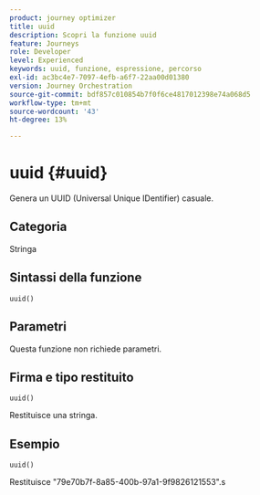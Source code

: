 ```yaml
---
product: journey optimizer
title: uuid
description: Scopri la funzione uuid
feature: Journeys
role: Developer
level: Experienced
keywords: uuid, funzione, espressione, percorso
exl-id: ac3bc4e7-7097-4efb-a6f7-22aa00d01380
version: Journey Orchestration
source-git-commit: bdf857c010854b7f0f6ce4817012398e74a068d5
workflow-type: tm+mt
source-wordcount: '43'
ht-degree: 13%

---
```


# uuid {#uuid}

Genera un UUID (Universal Unique IDentifier) casuale.

## Categoria

Stringa

## Sintassi della funzione

`uuid()`

## Parametri

Questa funzione non richiede parametri.

## Firma e tipo restituito

`uuid()`

Restituisce una stringa.

## Esempio

`uuid()`

Restituisce &quot;79e70b7f-8a85-400b-97a1-9f9826121553&quot;.s
